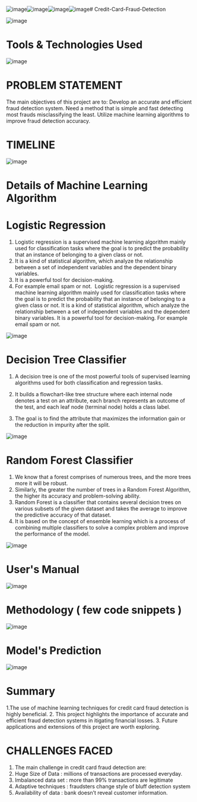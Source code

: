 ![image](https://github.com/Sudhansu352010/Credit-Card-Fraud-Detection-/assets/131376814/3beed318-e44b-44d6-88f3-d36d03bc1467)![image](https://github.com/Sudhansu352010/Credit-Card-Fraud-Detection-/assets/131376814/4d646558-d50f-409f-8b83-4ff9824378fa)![image](https://github.com/Sudhansu352010/Credit-Card-Fraud-Detection-/assets/131376814/96296ff1-5b60-4fe2-9313-aa7539a314a0)![image](https://github.com/Sudhansu352010/Credit-Card-Fraud-Detection-/assets/131376814/ab36e7fd-4844-4d5e-96e7-4e325d53f0eb)# Credit-Card-Fraud-Detection

![image](https://github.com/Sudhansu352010/Credit-Card-Fraud-Detection-/assets/131376814/176bf265-b6c9-44dd-9cc3-01b3603d74a9)

# Tools & Technologies Used
![image](https://github.com/Sudhansu352010/Credit-Card-Fraud-Detection-/assets/131376814/61ae0c1a-1d79-412e-9ee0-155a7eb721e8)


# PROBLEM STATEMENT
The main objectives of this project are to:
Develop an accurate and efficient fraud detection system.
Need a method that is simple and fast detecting most frauds misclassifying the least.
Utilize machine learning algorithms to improve fraud detection accuracy.

# TIMELINE
![image](https://github.com/Sudhansu352010/Credit-Card-Fraud-Detection-/assets/131376814/1a4b1488-b27a-4e7a-b292-641276420d6c)

#  Details of Machine Learning Algorithm
# Logistic Regression
1. Logistic regression is a supervised machine learning algorithm mainly used for classification tasks where the goal is to predict the probability that an instance of belonging to a given class or not.
2. It is a kind of statistical algorithm, which analyze the relationship between a set of independent variables and the dependent binary variables.
3. It is a powerful tool for decision-making.
4. For example email spam or not. 
Logistic regression is a supervised machine learning algorithm mainly used for classification tasks where the goal is to predict the probability that an instance of belonging to a given class or not.
It is a kind of statistical algorithm, which analyze the relationship between a set of independent variables and the dependent binary variables.
It is a powerful tool for decision-making.
For example email spam or not.

![image](https://github.com/Sudhansu352010/Credit-Card-Fraud-Detection-/assets/131376814/6e2b676e-2a00-447a-9b82-d9ed4f8bf0ec)

# Decision Tree Classifier
1. A decision tree is one of the most powerful tools of supervised learning algorithms used for both classification and regression tasks.

2. It builds a flowchart-like tree structure where each internal node denotes a test on an attribute, each branch represents an outcome of the test, and each leaf node (terminal node) holds a class label. 

3. The goal is to find the attribute that maximizes the information gain or the reduction in impurity after the split.
   
![image](https://github.com/Sudhansu352010/Credit-Card-Fraud-Detection-/assets/131376814/b077962f-74e4-4d9d-ae0c-7c4400c7f5fc)

# Random Forest Classifier
1. We know that a forest comprises of numerous trees, and the more trees more it will be robust.
2. Similarly, the greater the number of trees in a Random Forest Algorithm, the higher its accuracy and problem-solving ability.
3. Random Forest is a classifier that contains several decision trees on various subsets of the given dataset and takes the average to improve the predictive accuracy of that dataset.
4. It is based on the concept of ensemble learning which is a process of combining multiple classifiers to solve a complex problem and improve the performance of the model.
   
![image](https://github.com/Sudhansu352010/Credit-Card-Fraud-Detection-/assets/131376814/1ba0ef7d-058c-43e0-9bee-9c1043dc64fd)



# User's Manual
![image](https://github.com/Sudhansu352010/Credit-Card-Fraud-Detection-/assets/131376814/4ae8677a-2a6e-4f24-80f5-5403fd76621b)

# Methodology ( few code snippets )
![image](https://github.com/Sudhansu352010/Credit-Card-Fraud-Detection-/assets/131376814/91db335b-4de1-424e-a561-ce6eb3f14af0)


# Model's Prediction
![image](https://github.com/Sudhansu352010/Credit-Card-Fraud-Detection-/assets/131376814/129b72f7-e661-4683-84d8-2eeeb2f68092)

# Summary
1.The use of machine learning techniques for credit card fraud detection is highly beneficial. 
2. This project highlights the importance of accurate and efficient fraud detection systems in itigating financial losses. 
3. Future applications and extensions of this project are worth exploring.

# CHALLENGES FACED
1. The main challenge in credit card fraud detection are:
2. Huge Size of Data : millions of transactions are processed everyday.
3. Imbalanced data set : more than 99% transactions  are  legitimate
4. Adaptive techniques :  fraudsters change style of bluff detection system
5. Availability of data :  bank  doesn’t reveal customer information.




